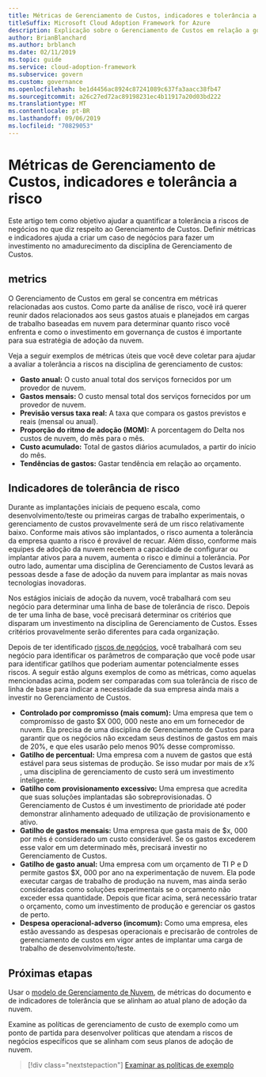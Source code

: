 ```yaml
---
title: Métricas de Gerenciamento de Custos, indicadores e tolerância a risco
titleSuffix: Microsoft Cloud Adoption Framework for Azure
description: Explicação sobre o Gerenciamento de Custos em relação a governança de nuvem
author: BrianBlanchard
ms.author: brblanch
ms.date: 02/11/2019
ms.topic: guide
ms.service: cloud-adoption-framework
ms.subservice: govern
ms.custom: governance
ms.openlocfilehash: be1d4456ac8924c87241089c637fa3aacc38fb47
ms.sourcegitcommit: a26c27ed72ac89198231ec4b11917a20d03bd222
ms.translationtype: MT
ms.contentlocale: pt-BR
ms.lasthandoff: 09/06/2019
ms.locfileid: "70829053"
---
```

# <a name="cost-management-metrics-indicators-and-risk-tolerance"></a>Métricas de Gerenciamento de Custos, indicadores e tolerância a risco

Este artigo tem como objetivo ajudar a quantificar a tolerância a riscos de negócios no que diz respeito ao Gerenciamento de Custos. Definir métricas e indicadores ajuda a criar um caso de negócios para fazer um investimento no amadurecimento da disciplina de Gerenciamento de Custos.

## <a name="metrics"></a>metrics

O Gerenciamento de Custos em geral se concentra em métricas relacionadas aos custos. Como parte da análise de risco, você irá querer reunir dados relacionados aos seus gastos atuais e planejados em cargas de trabalho baseadas em nuvem para determinar quanto risco você enfrenta e como o investimento em governança de custos é importante para sua estratégia de adoção da nuvem.

Veja a seguir exemplos de métricas úteis que você deve coletar para ajudar a avaliar a tolerância a riscos na disciplina de gerenciamento de custos:

- **Gasto anual:** O custo anual total dos serviços fornecidos por um provedor de nuvem.
- **Gastos mensais:** O custo mensal total dos serviços fornecidos por um provedor de nuvem.
- **Previsão versus taxa real:** A taxa que compara os gastos previstos e reais (mensal ou anual).
- **Proporção do ritmo de adoção (MOM):** A porcentagem do Delta nos custos de nuvem, do mês para o mês.
- **Custo acumulado:** Total de gastos diários acumulados, a partir do início do mês.
- **Tendências de gastos:** Gastar tendência em relação ao orçamento.

## <a name="risk-tolerance-indicators"></a>Indicadores de tolerância de risco

Durante as implantações iniciais de pequeno escala, como desenvolvimento/teste ou primeiras cargas de trabalho experimentais, o gerenciamento de custos provavelmente será de um risco relativamente baixo. Conforme mais ativos são implantados, o risco aumenta a tolerância da empresa quanto a risco é provável de recuar. Além disso, conforme mais equipes de adoção da nuvem recebem a capacidade de configurar ou implantar ativos para a nuvem, aumenta o risco e diminui a tolerância. Por outro lado, aumentar uma disciplina de Gerenciamento de Custos levará as pessoas desde a fase de adoção da nuvem para implantar as mais novas tecnologias inovadoras.

Nos estágios iniciais de adoção da nuvem, você trabalhará com seu negócio para determinar uma linha de base de tolerância de risco. Depois de ter uma linha de base, você precisará determinar os critérios que disparam um investimento na disciplina de Gerenciamento de Custos. Esses critérios provavelmente serão diferentes para cada organização.

Depois de ter identificado [riscos de negócios](./business-risks.md), você trabalhará com seu negócio para identificar os parâmetros de comparação que você pode usar para identificar gatilhos que poderiam aumentar potencialmente esses riscos. A seguir estão alguns exemplos de como as métricas, como aquelas mencionadas acima, podem ser comparadas com sua tolerância de risco de linha de base para indicar a necessidade da sua empresa ainda mais a investir no Gerenciamento de Custos.

- **Controlado por compromisso (mais comum):** Uma empresa que tem o compromisso de gasto $X 000, 000 neste ano em um fornecedor de nuvem. Ela precisa de uma disciplina de Gerenciamento de Custos para garantir que os negócios não excedam seus destinos de gastos em mais de 20%, e que eles usarão pelo menos 90% desse compromisso.
- **Gatilho de percentual:** Uma empresa com a nuvem de gastos que está estável para seus sistemas de produção. Se isso mudar por mais de _x%_ , uma disciplina de gerenciamento de custo será um investimento inteligente.
- **Gatilho com provisionamento excessivo:** Uma empresa que acredita que suas soluções implantadas são sobreprovisionadas. O Gerenciamento de Custos é um investimento de prioridade até poder demonstrar alinhamento adequado de utilização de provisionamento e ativo.
- **Gatilho de gastos mensais:** Uma empresa que gasta mais de $x, 000 por mês é considerado um custo considerável. Se os gastos excederem esse valor em um determinado mês, precisará investir no Gerenciamento de Custos.
- **Gatilho de gasto anual:** Uma empresa com um orçamento de TI P e D permite gastos $X, 000 por ano na experimentação de nuvem. Ela pode executar cargas de trabalho de produção na nuvem, mas ainda serão consideradas como soluções experimentais se o orçamento não exceder essa quantidade. Depois que ficar acima, será necessário tratar o orçamento, como um investimento de produção e gerenciar os gastos de perto.
- **Despesa operacional-adverso (incomum):** Como uma empresa, eles estão avessando as despesas operacionais e precisarão de controles de gerenciamento de custos em vigor antes de implantar uma carga de trabalho de desenvolvimento/teste.

## <a name="next-steps"></a>Próximas etapas

Usar o [modelo de Gerenciamento de Nuvem](./template.md), de métricas do documento e de indicadores de tolerância que se alinham ao atual plano de adoção da nuvem.

Examine as políticas de gerenciamento de custo de exemplo como um ponto de partida para desenvolver políticas que atendam a riscos de negócios específicos que se alinham com seus planos de adoção de nuvem.

> [!div class="nextstepaction"]
> [Examinar as políticas de exemplo](./policy-statements.md)

